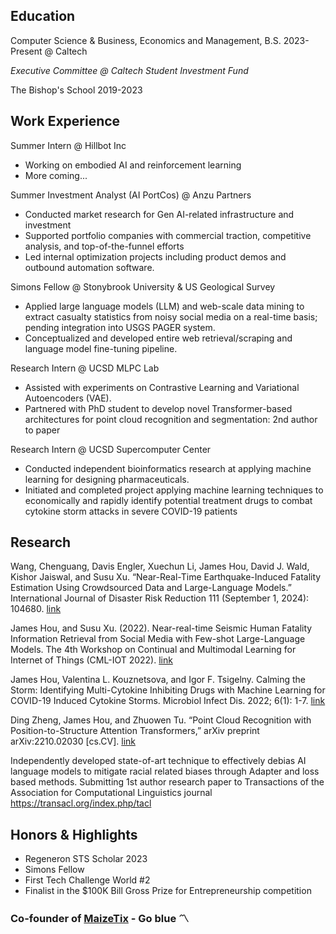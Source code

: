 ## Education
Computer Science & Business, Economics and Management, B.S. 2023-Present @ Caltech 

_Executive Committee @ Caltech Student Investment Fund_

The Bishop's School 2019-2023

## Work Experience
Summer Intern @ Hillbot Inc
- Working on embodied AI and reinforcement learning
- More coming...

Summer Investment Analyst (AI PortCos) @ Anzu Partners
- Conducted market research for Gen AI-related infrastructure and investment
- Supported portfolio companies with commercial traction, competitive analysis, and top-of-the-funnel efforts
- Led internal optimization projects including product demos and outbound automation software.

Simons Fellow @ Stonybrook University & US Geological Survey
- Applied large language models (LLM) and web-scale data mining to extract casualty statistics from noisy
social media on a real-time basis; pending integration into USGS PAGER system.
- Conceptualized and developed entire web retrieval/scraping and language model fine-tuning pipeline.

Research Intern @ UCSD MLPC Lab
- Assisted with experiments on Contrastive Learning and Variational Autoencoders (VAE).
- Partnered with PhD student to develop novel Transformer-based architectures for point cloud recognition and
segmentation: 2nd author to paper

Research Intern @ UCSD Supercomputer Center
- Conducted independent bioinformatics research at applying machine learning for designing pharmaceuticals.
- Initiated and completed project applying machine learning techniques to economically and rapidly identify
potential treatment drugs to combat cytokine storm attacks in severe COVID-19 patients

## Research
Wang, Chenguang, Davis Engler, Xuechun Li, James Hou, David J. Wald, Kishor Jaiswal, and Susu Xu.
“Near-Real-Time Earthquake-Induced Fatality Estimation Using Crowdsourced Data and Large-Language Models.”
International Journal of Disaster Risk Reduction 111 (September 1, 2024): 104680. [link](https://doi.org/10.1016/j.ijdrr.2024.104680)

James Hou, and Susu Xu. (2022). Near-real-time Seismic Human Fatality Information Retrieval from Social Media with Few-shot Large-Language Models. The 4th Workshop on Continual and Multimodal Learning for Internet of Things (CML-IOT 2022). [link](https://dl.acm.org/doi/abs/10.1145/3560905.3568431)

James Hou, Valentina L. Kouznetsova, and Igor F. Tsigelny. Calming the Storm: Identifying Multi-Cytokine Inhibiting Drugs with Machine Learning for COVID-19 Induced Cytokine Storms. Microbiol Infect Dis. 2022; 6(1): 1-7. [link](https://www.scivisionpub.com/pdfs/calming-the-storm-identifying-multicytokine-inhibiting-drugs-with-machine-learning-for-covid19-induced-cytokine-storms-2075.pdf)

Ding Zheng, James Hou, and Zhuowen Tu. “Point Cloud Recognition with Position-to-Structure Attention Transformers,” arXiv preprint arXiv:2210.02030 [cs.CV]. [link](https://arxiv.org/abs/2210.02030.)

Independently developed state-of-art technique to effectively debias AI language models to mitigate racial related biases through Adapter and loss based methods. Submitting 1st author research paper to Transactions of the Association for Computational Linguistics journal https://transacl.org/index.php/tacl


## Honors & Highlights
- Regeneron STS Scholar 2023
- Simons Fellow
- First Tech Challenge World #2
- Finalist in the $100K Bill Gross Prize for Entrepreneurship competition

### Co-founder of [MaizeTix](https://www.maizetix.com) - Go blue 〽️